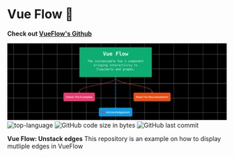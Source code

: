 # Vue Flow 🌊

__Check out [VueFlow's Github](https://github.com/bcakmakoglu/vue-flow/blob/master/README.md)__

[![Vue flow](vue-flow.gif)](https://vueflow.dev/)
![top-language](https://img.shields.io/github/languages/top/bcakmakoglu/vue-flow)
![GitHub code size in bytes](https://img.shields.io/github/languages/code-size/bcakmakoglu/vue-flow)
![GitHub last commit](https://img.shields.io/github/last-commit/bcakmakoglu/vue-flow)

__Vue Flow: Unstack edges__
This repository is an example on how to display mutliple edges in VueFlow

